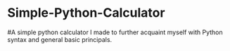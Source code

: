 # Simple-Python-Calculator

#A simple python calculator I made to further acquaint myself with Python syntax and general basic principals.
